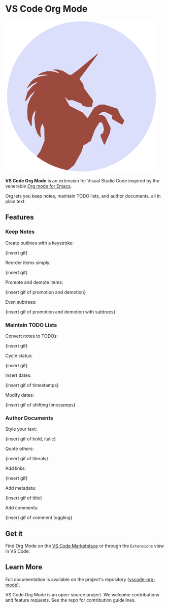 # VS Code Org Mode

![unicorn logo](img/logo.png)

**VS Code Org Mode** is an extension for Visual Studio Code inspired by the venerable [Org mode for Emacs](http://orgmode.org/).

Org lets you keep notes, maintain TODO lists, and author documents, all in plain text.

## Features

### Keep Notes

Create outlines with a keystroke:

{insert gif}

Reorder items simply:

{insert gif}

Promote and demote items:

{insert gif of promotion and demotion}

Even subtrees:

{insert gif of promotion and demotion with subtrees}

### Maintain TODO Lists

Convert notes to TODOs:

{insert gif}

Cycle status:

{insert gif}

Insert dates:

{insert gif of timestamps}

Modify dates:

{insert gif of shifting timestamps}

### Author Documents

Style your text:

{insert gif of bold, italic}

Quote others:

{insert gif of literals}

Add links:

{insert gif}

Add metadata:

{insert gif of title}

Add comments:

{insert gif of comment toggling}

## Get it

Find Org Mode on the [VS Code Marketplace](https://marketplace.visualstudio.com/vscode) or through the `Extensions` view in VS Code.

## Learn More

Full documentation is available on the project's repository ([vscode-org-mode](https://github.com/jsonreeder/vscode-org-mode)).

VS Code Org Mode is an open-source project. We welcome contributions and feature requests. See the repo for contribution guidelines.